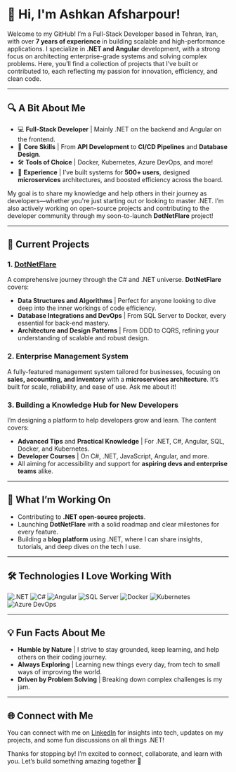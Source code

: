 # 👋 Hi, I'm Ashkan Afsharpour!

Welcome to my GitHub! I’m a Full-Stack Developer based in Tehran, Iran, with over **7 years of experience** in building scalable and high-performance applications. I specialize in **.NET and Angular** development, with a strong focus on architecting enterprise-grade systems and solving complex problems. Here, you’ll find a collection of projects that I’ve built or contributed to, each reflecting my passion for innovation, efficiency, and clean code.

---

## 🔍 A Bit About Me

- 💻 **Full-Stack Developer** | Mainly .NET on the backend and Angular on the frontend.
- 🔧 **Core Skills** | From **API Development** to **CI/CD Pipelines** and **Database Design**.
- 🛠️ **Tools of Choice** | Docker, Kubernetes, Azure DevOps, and more!
- 🚀 **Experience** | I’ve built systems for **500+ users**, designed **microservices** architectures, and boosted efficiency across the board. 

My goal is to share my knowledge and help others in their journey as developers—whether you're just starting out or looking to master .NET. I’m also actively working on open-source projects and contributing to the developer community through my soon-to-launch **DotNetFlare** project!

---

## 🌟 Current Projects

### 1. [DotNetFlare](https://github.com/Dotnetflare/dotnetflare)
A comprehensive journey through the C# and .NET universe. **DotNetFlare** covers:
- **Data Structures and Algorithms** | Perfect for anyone looking to dive deep into the inner workings of code efficiency.
- **Database Integrations and DevOps** | From SQL Server to Docker, every essential for back-end mastery.
- **Architecture and Design Patterns** | From DDD to CQRS, refining your understanding of scalable and robust design.

### 2. Enterprise Management System
A fully-featured management system tailored for businesses, focusing on **sales, accounting, and inventory** with a **microservices architecture**. It’s built for scale, reliability, and ease of use. Ask me about it!

### 3. Building a Knowledge Hub for New Developers
I’m designing a platform to help developers grow and learn. The content covers:
- **Advanced Tips** and **Practical Knowledge** | For .NET, C#, Angular, SQL, Docker, and Kubernetes.
- **Developer Courses** | On C#, .NET, JavaScript, Angular, and more.
- All aiming for accessibility and support for **aspiring devs and enterprise teams** alike.

---

## 🚀 What I’m Working On

- Contributing to **.NET open-source projects**.
- Launching **DotNetFlare** with a solid roadmap and clear milestones for every feature.
- Building a **blog platform** using .NET, where I can share insights, tutorials, and deep dives on the tech I use.

---

## 🛠️ Technologies I Love Working With

![.NET](https://img.shields.io/badge/.NET-5C2D91?style=for-the-badge&logo=dotnet&logoColor=white)
![C#](https://img.shields.io/badge/C%23-239120?style=for-the-badge&logo=c-sharp&logoColor=white)
![Angular](https://img.shields.io/badge/Angular-DD0031?style=for-the-badge&logo=angular&logoColor=white)
![SQL Server](https://img.shields.io/badge/SQL_Server-CC2927?style=for-the-badge&logo=microsoft-sql-server&logoColor=white)
![Docker](https://img.shields.io/badge/Docker-2496ED?style=for-the-badge&logo=docker&logoColor=white)
![Kubernetes](https://img.shields.io/badge/Kubernetes-326CE5?style=for-the-badge&logo=kubernetes&logoColor=white)
![Azure DevOps](https://img.shields.io/badge/Azure_DevOps-0078D7?style=for-the-badge&logo=azure-devops&logoColor=white)

---

## 💡 Fun Facts About Me

- **Humble by Nature** | I strive to stay grounded, keep learning, and help others on their coding journey.
- **Always Exploring** | Learning new things every day, from tech to small ways of improving the world.
- **Driven by Problem Solving** | Breaking down complex challenges is my jam.

---

## 🌐 Connect with Me

You can connect with me on [LinkedIn](https://www.linkedin.com/in/ashkanafsharpour/) for insights into tech, updates on my projects, and some fun discussions on all things .NET!

Thanks for stopping by! I’m excited to connect, collaborate, and learn with you. Let’s build something amazing together 🚀
